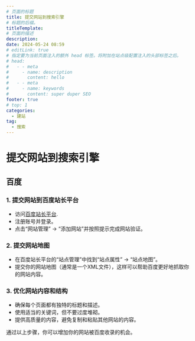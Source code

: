 ```yaml
---
# 页面的标题
title: 提交网站到搜索引擎
# 标题的后缀。
titleTemplate:
# 页面的描述
description:
date: 2024-05-24 08:59
# editLink: true
# 指定要为当前页面注入的额外 head 标签。将附加在站点级配置注入的头部标签之后。
# head:
#   - - meta
#     - name: description
#       content: hello
#   - - meta
#     - name: keywords
#       content: super duper SEO
footer: true
# top: 1
categories:
  - 建站
tag:
  - 搜索
---
```

# 提交网站到搜索引擎
## 百度
### 1. 提交网站到百度站长平台

- 访问[百度站长平台](https://ziyuan.baidu.com/).
- 注册账号并登录。
- 点击“网站管理” -> “添加网站”并按照提示完成网站验证。

### 2. 提交网站地图

- 在百度站长平台的“站点管理”中找到“站点属性” -> “站点地图”。
- 提交你的网站地图（通常是一个XML文件），这样可以帮助百度更好地抓取你的网站内容。

### 3. 优化网站内容和结构

- 确保每个页面都有独特的标题和描述。
- 使用适当的关键词，但不要过度堆砌。
- 提供高质量的内容，避免复制和粘贴其他网站的内容。

通过以上步骤，你可以增加你的网站被百度收录的机会。